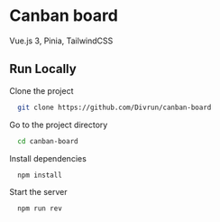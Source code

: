 
# Canban board

Vue.js 3, Pinia, TailwindCSS

## Run Locally

Clone the project

```bash
  git clone https://github.com/Divrun/canban-board
```

Go to the project directory

```bash
  cd canban-board
```

Install dependencies

```bash
  npm install
```

Start the server

```bash
  npm run rev
```

